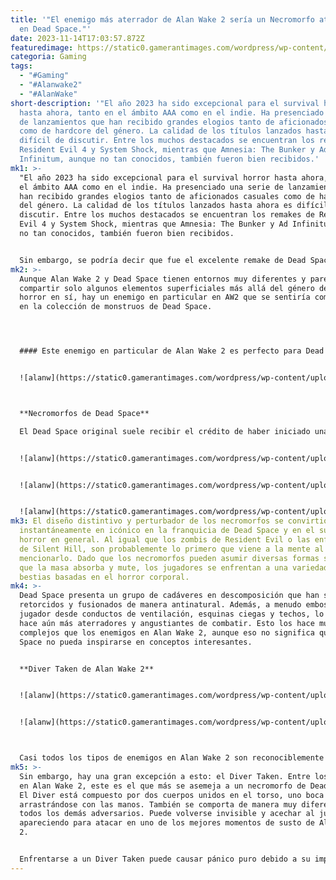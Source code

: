 ```yaml
---
title: '"El enemigo más aterrador de Alan Wake 2 sería un Necromorfo aterrador
  en Dead Space."'
date: 2023-11-14T17:03:57.872Z
featuredimage: https://static0.gamerantimages.com/wordpress/wp-content/uploads/2023/11/p-1-1.png?q=50&fit=contain&w=1140&h=&dpr=1.5
categoria: Gaming
tags:
  - "#Gaming"
  - "#Alanwake2"
  - "#AlanWake"
short-description: '"El año 2023 ha sido excepcional para el survival horror
  hasta ahora, tanto en el ámbito AAA como en el indie. Ha presenciado una serie
  de lanzamientos que han recibido grandes elogios tanto de aficionados casuales
  como de hardcore del género. La calidad de los títulos lanzados hasta ahora es
  difícil de discutir. Entre los muchos destacados se encuentran los remakes de
  Resident Evil 4 y System Shock, mientras que Amnesia: The Bunker y Ad
  Infinitum, aunque no tan conocidos, también fueron bien recibidos.'
mk1: >-
  "El año 2023 ha sido excepcional para el survival horror hasta ahora, tanto en
  el ámbito AAA como en el indie. Ha presenciado una serie de lanzamientos que
  han recibido grandes elogios tanto de aficionados casuales como de hardcore
  del género. La calidad de los títulos lanzados hasta ahora es difícil de
  discutir. Entre los muchos destacados se encuentran los remakes de Resident
  Evil 4 y System Shock, mientras que Amnesia: The Bunker y Ad Infinitum, aunque
  no tan conocidos, también fueron bien recibidos.


  Sin embargo, se podría decir que fue el excelente remake de Dead Space el que comenzó fuerte el año y sentó las bases para muchos de los títulos que le siguieron. Uno de los títulos más recientes en lanzarse, Alan Wake 2, ha cumplido y, en muchos aspectos, ha superado sus expectativas. Es probable que termine en la conversación como el mejor del género del año, junto con Dead Space.
mk2: >-
  Aunque Alan Wake 2 y Dead Space tienen entornos muy diferentes y parecen
  compartir solo algunos elementos superficiales más allá del género de survival
  horror en sí, hay un enemigo en particular en AW2 que se sentiría como en casa
  en la colección de monstruos de Dead Space.




  #### Este enemigo en particular de Alan Wake 2 es perfecto para Dead Space


  ![alanw](https://static0.gamerantimages.com/wordpress/wp-content/uploads/2023/11/alan-wake-2-key-art-isaac.jpg?q=50&fit=crop&w=1500&dpr=1.5 "alanw")



  **Necromorfos de Dead Space**

  El Dead Space original suele recibir el crédito de haber iniciado una nueva ola moderna de survival horror, cuyas repercusiones aún se sienten hoy. En 2008, Visceral Games introdujo a una nueva generación de jugadores a su atmósfera escalofriante y situaciones intensas. Uno de los mayores factores que contribuyen a sus elementos destacados son los necromorfos de Dead Space. Estas abominaciones consisten en los cadáveres reanimados de humanos y otros organismos desafortunados que entran en contacto con una masa agresiva de una mente colmena extraterrestre, cuyo único objetivo es absorber y crear más de estas criaturas.


  ![alanw](https://static0.gamerantimages.com/wordpress/wp-content/uploads/2023/08/dead-space-remake-necromorph-on-isaac.jpg?q=50&fit=contain&w=750&h=415&dpr=1.5 "alanw")


  ![alanw](https://static0.gamerantimages.com/wordpress/wp-content/uploads/2023/01/dead-space-8.jpg?q=50&fit=contain&w=750&h=415&dpr=1.5 "alanw")


  ![alanw](https://static0.gamerantimages.com/wordpress/wp-content/uploads/2021/07/Dead-Space-Isaac-Clarke-Necromorphs.jpg?q=50&fit=contain&w=750&h=415&dpr=1.5 "alanw")
mk3: El diseño distintivo y perturbador de los necromorfos se convirtió
  instantáneamente en icónico en la franquicia de Dead Space y en el survival
  horror en general. Al igual que los zombis de Resident Evil o las enfermeras
  de Silent Hill, son probablemente lo primero que viene a la mente al
  mencionarlo. Dado que los necromorfos pueden asumir diversas formas según lo
  que la masa absorba y mute, los jugadores se enfrentan a una variedad de
  bestias basadas en el horror corporal.
mk4: >-
  Dead Space presenta un grupo de cadáveres en descomposición que han sido
  retorcidos y fusionados de manera antinatural. Además, a menudo emboscan al
  jugador desde conductos de ventilación, esquinas ciegas y techos, lo que los
  hace aún más aterradores y angustiantes de combatir. Esto los hace mucho más
  complejos que los enemigos en Alan Wake 2, aunque eso no significa que Dead
  Space no pueda inspirarse en conceptos interesantes.


  **Diver Taken de Alan Wake 2**


  ![alanw](https://static0.gamerantimages.com/wordpress/wp-content/uploads/2023/10/alan-wake-2-enemy-weak-spot.jpg?q=50&fit=contain&w=750&h=415&dpr=1.5 "alanw")


  ![alanw](https://static0.gamerantimages.com/wordpress/wp-content/uploads/2023/06/the-first-gameplay-preview-of-alan-wake-2-overlap-1920x1080-d4abae3c74f2.jpg?q=50&fit=contain&w=750&h=415&dpr=1.5 "alanw")



  Casi todos los tipos de enemigos en Alan Wake 2 son reconociblemente humanos, además de los lobos. Son habitantes regulares de la ciudad que han sido poseídos por una entidad eldritch, reducidos a sus instintos básicos, pero no deformados en parodias grotescas de la anatomía humana. Estos Tomados están cubiertos por una esencia sombría y espeluznante, pero aún parecen y hablan como personas. Incluso suelen anunciar su presencia con anticipación emitiendo amenazas guturales y, en general, son menos visualmente desagradables y relativamente más agradables de abordar, especialmente en comparación con los necromorfos.
mk5: >-
  Sin embargo, hay una gran excepción a esto: el Diver Taken. Entre los enemigos
  en Alan Wake 2, este es el que más se asemeja a un necromorfo de Dead Space.
  El Diver está compuesto por dos cuerpos unidos en el torso, uno boca abajo,
  arrastrándose con las manos. También se comporta de manera muy diferente a
  todos los demás adversarios. Puede volverse invisible y acechar al jugador,
  apareciendo para atacar en uno de los mejores momentos de susto de Alan Wake
  2.


  Enfrentarse a un Diver Taken puede causar pánico puro debido a su imprevisibilidad en comparación con el resto de los enemigos del juego. El Diver Taken es uno de los enemigos más únicos y aterradores en Alan Wake 2. Se asemeja tanto al diseño de un necromorfo de Dead Space, tanto visual como mecánicamente, que encajaría perfectamente en la serie."
---
```

